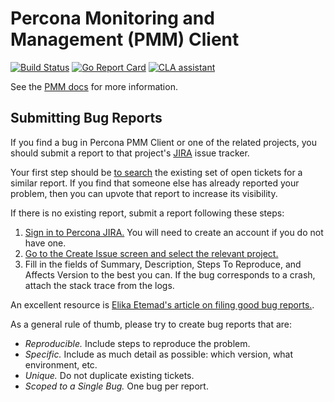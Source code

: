 # Percona Monitoring and Management (PMM) Client

[![Build Status](https://travis-ci.org/percona/pmm-client.svg?branch=master)](https://travis-ci.org/percona/pmm-client)
[![Go Report Card](https://goreportcard.com/badge/github.com/percona/pmm-client)](https://goreportcard.com/report/github.com/percona/pmm-client) [![CLA assistant](https://cla-assistant.percona.com/readme/badge/percona/pmm-client)](https://cla-assistant.percona.com/percona/pmm-client)

See the [PMM docs](https://www.percona.com/doc/percona-monitoring-and-management/index.html) for more information.


## Submitting Bug Reports

If you find a bug in Percona PMM Client or one of the related projects, you should submit a report to that project's [JIRA](https://jira.percona.com) issue tracker.

Your first step should be [to search](https://jira.percona.com/issues/?jql=project%20%3D%20PMM%20AND%20component%20%3D%20%22PMM%20Client%22) the existing set of open tickets for a similar report. If you find that someone else has already reported your problem, then you can upvote that report to increase its visibility.

If there is no existing report, submit a report following these steps:

1. [Sign in to Percona JIRA.](https://jira.percona.com/login.jsp) You will need to create an account if you do not have one.
2. [Go to the Create Issue screen and select the relevant project.](https://jira.percona.com/secure/CreateIssueDetails!init.jspa?pid=11600&issuetype=1&priority=3&components=11308)
3. Fill in the fields of Summary, Description, Steps To Reproduce, and Affects Version to the best you can. If the bug corresponds to a crash, attach the stack trace from the logs.

An excellent resource is [Elika Etemad's article on filing good bug reports.](http://fantasai.inkedblade.net/style/talks/filing-good-bugs/).

As a general rule of thumb, please try to create bug reports that are:

- *Reproducible.* Include steps to reproduce the problem.
- *Specific.* Include as much detail as possible: which version, what environment, etc.
- *Unique.* Do not duplicate existing tickets.
- *Scoped to a Single Bug.* One bug per report.
